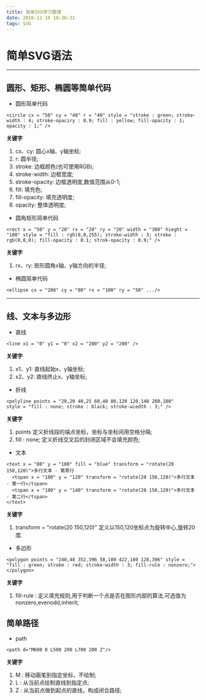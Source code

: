 ```yaml
---
title: 简单SVG学习整理
date: 2016-12-16 18:36:31
tags: SVG
---
```


# 简单SVG语法
<!-- more -->
---

## 圆形、矩形、椭圆等简单代码

* 圆形简单代码

```
<circle cx = "50" cy = "40" r = "40" style = "stroke : green; stroke-width : 4; stroke-opaciry : 0.9; fill : yellow; fill-opacity : 1; opacity : 1;" />
```
**关键字**
1. cx、cy: 圆心x轴、y轴坐标;
2. r: 圆半径;
3. stroke: 边框颜色(也可使用RGB);
4. stroke-width: 边框宽度;
5. stroke-opacity: 边框透明度,数值范围从0-1;
6. fill: 填充色;
7. fill-opacity: 填充透明度;
8. opacity: 整体透明度;

* 圆角矩形简单代码

```
<rect x = "50" y = "20" rx = "20" ry = "20" width = "300" hieght = "100" style = "fill : rgh(0,0,255); stroke-width : 3; stroke : rgb(0,0,0); fill-opacity : 0.1; strok-opacity : 0.9;" />
```
**关键字**
1. rx、ry: 矩形圆角x轴、y轴方向的半径;

* 椭圆简单代码

```
<ellipse cx = "200" cy = "80" rx = "100" ry = "50" .../>
```

---

## 线、文本与多边形

* 直线

```
<line x1 = "0" y1 = "0" x2 = "200" y2 = "200" />
```
**关键字**
1. x1、y1: 直线起始x、y轴坐标;
2. x2、y2: 直线终止x、y轴坐标;

* 折线

```
<polyline points = "20,20 40,25 60,40 80,120 120,140 200,180"
style = "fill : none; stroke : black; stroke-wiedth : 3;" />
```
**关键字**
1. points 定义折线段的端点坐标，坐标与坐标间用空格分隔;
2. fill : none; 定义折线交叉后的封闭区域不会填充颜色;

* 文本

```
<text x = "80" y = "100" fill = "blue" transform = "rotate(20 150,120)">多行文本 - 第零行
  <tspan x = "100" y = "120" transform = "rotate(20 150,120)">多行文本 - 第一行</tspan>
  <tspan x = "100" y = "140" transform = "rotate(20 150,120)">多行文本 - 第二行</tspan>
</text>
```
**关键字**
1. transform = "rotate(20 150,120)" 定义以150,120坐标点为旋转中心,旋转20度.

* 多边形

```
<polygon points = "240,48 352,396 58,180 422,180 128,396" style = "fill : green; stroke : red; stroke-width : 3; fill-rule : nonzero;"></polygon>
```
**关键字**
1. fill-rule : 定义填充规则,用于判断一个点是否在图形内部的算法,可选值为nonzero,evenodd,inherit;

## 简单路径

* path

```
<path d="M600 0 L500 200 L700 200 Z"/>
```

**关键字**
1. M : 移动画笔到指定坐标，不绘制;
2. L : 从当前点绘制直线到指定点;
3. Z : 从当前点做到起点的直线，构成闭合路径;
